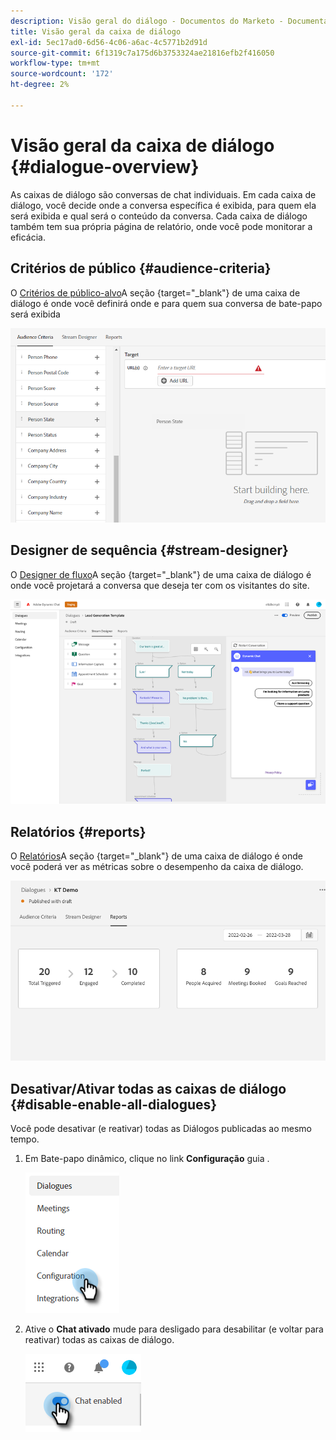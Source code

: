 ```yaml
---
description: Visão geral do diálogo - Documentos do Marketo - Documentação do produto
title: Visão geral da caixa de diálogo
exl-id: 5ec17ad0-6d56-4c06-a6ac-4c5771b2d91d
source-git-commit: 6f1319c7a175d6b3753324ae21816efb2f416050
workflow-type: tm+mt
source-wordcount: '172'
ht-degree: 2%

---
```


# Visão geral da caixa de diálogo {#dialogue-overview}

As caixas de diálogo são conversas de chat individuais. Em cada caixa de diálogo, você decide onde a conversa específica é exibida, para quem ela será exibida e qual será o conteúdo da conversa. Cada caixa de diálogo também tem sua própria página de relatório, onde você pode monitorar a eficácia.

## Critérios de público {#audience-criteria}

O [Critérios de público-alvo](/help/marketo/product-docs/demand-generation/dynamic-chat/dialogues/audience-criteria.md)A seção {target=&quot;_blank&quot;} de uma caixa de diálogo é onde você definirá onde e para quem sua conversa de bate-papo será exibida

![](assets/dialogue-overview-1.png)

## Designer de sequência {#stream-designer}

O [Designer de fluxo](/help/marketo/product-docs/demand-generation/dynamic-chat/dialogues/stream-designer.md)A seção {target=&quot;_blank&quot;} de uma caixa de diálogo é onde você projetará a conversa que deseja ter com os visitantes do site.

![](assets/dialogue-overview-2.png)

## Relatórios {#reports}

O [Relatórios](/help/marketo/product-docs/demand-generation/dynamic-chat/dialogues/reports.md)A seção {target=&quot;_blank&quot;} de uma caixa de diálogo é onde você poderá ver as métricas sobre o desempenho da caixa de diálogo.

![](assets/dialogue-overview-3.png)

## Desativar/Ativar todas as caixas de diálogo {#disable-enable-all-dialogues}

Você pode desativar (e reativar) todas as Diálogos publicadas ao mesmo tempo.

1. Em Bate-papo dinâmico, clique no link **Configuração** guia .

   ![](assets/dialogue-overview-4.png)

1. Ative o **Chat ativado** mude para desligado para desabilitar (e voltar para reativar) todas as caixas de diálogo.

   ![](assets/dialogue-overview-5.png)
